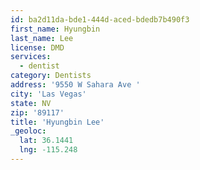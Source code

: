 ```yaml
---
id: ba2d11da-bde1-444d-aced-bdedb7b490f3
first_name: Hyungbin
last_name: Lee
license: DMD
services:
  - dentist
category: Dentists
address: '9550 W Sahara Ave '
city: 'Las Vegas'
state: NV
zip: '89117'
title: 'Hyungbin Lee'
_geoloc:
  lat: 36.1441
  lng: -115.248
---
```

